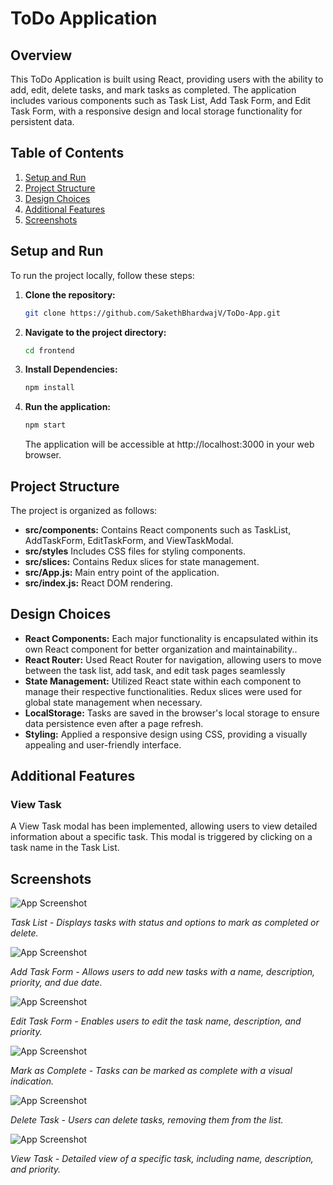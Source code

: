 # ToDo Application

## Overview

This ToDo Application is built using React, providing users with the ability to add, edit, delete tasks, and mark tasks as completed. The application includes various components such as Task List, Add Task Form, and Edit Task Form, with a responsive design and local storage functionality for persistent data.

## Table of Contents

1. [Setup and Run](#setup-and-run)
2. [Project Structure](#project-structure)
3. [Design Choices](#design-choices)
4. [Additional Features](#additional-features)
5. [Screenshots](#screenshots)

## Setup and Run

To run the project locally, follow these steps:

1.  **Clone the repository:**

    ```bash
    git clone https://github.com/SakethBhardwajV/ToDo-App.git
    ```

2.  **Navigate to the project directory:**

    ```bash
    cd frontend
    ```

3.  **Install Dependencies:**

    ```bash
    npm install
    ```

4.  **Run the application:**

    ```bash
    npm start
    ```

    The application will be accessible at http://localhost:3000 in your web browser.

## Project Structure

The project is organized as follows:

- **src/components:** Contains React components such as TaskList, AddTaskForm, EditTaskForm, and ViewTaskModal.
- **src/styles** Includes CSS files for styling components.
- **src/slices:** Contains Redux slices for state management.
- **src/App.js:** Main entry point of the application.
- **src/index.js:** React DOM rendering.

## Design Choices

- **React Components:** Each major functionality is encapsulated within its own React component for better organization and maintainability..
- **React Router:** Used React Router for navigation, allowing users to move between the task list, add task, and edit task pages seamlessly
- **State Management:** Utilized React state within each component to manage their respective functionalities. Redux slices were used for global state management when necessary.
- **LocalStorage:** Tasks are saved in the browser's local storage to ensure data persistence even after a page refresh.
- **Styling:** Applied a responsive design using CSS, providing a visually appealing and user-friendly interface.

## Additional Features

### View Task

A View Task modal has been implemented, allowing users to view detailed information about a specific task. This modal is triggered by clicking on a task name in the Task List.

## Screenshots

![App Screenshot](https://i.imgur.com/Mz2L0z2.png)

_Task List - Displays tasks with status and options to mark as completed or delete._

![App Screenshot](https://i.imgur.com/n6x628B.gif)

_Add Task Form - Allows users to add new tasks with a name, description, priority, and due date._

![App Screenshot](https://i.imgur.com/ulfesJW.gif)

_Edit Task Form - Enables users to edit the task name, description, and priority._

![App Screenshot](https://i.imgur.com/wejTR2p.gif)

_Mark as Complete - Tasks can be marked as complete with a visual indication._

![App Screenshot](https://i.imgur.com/7kmh2SP.gif)

_Delete Task - Users can delete tasks, removing them from the list._

![App Screenshot](https://i.imgur.com/AZkRAl1.png)

_View Task - Detailed view of a specific task, including name, description, and priority._
